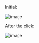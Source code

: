 Initial:

![image](https://github.com/user-attachments/assets/ac1d0b38-96ea-41fe-9f3b-84d926f878b4)


After the click:


![image](https://github.com/user-attachments/assets/414fdbcc-2a78-464b-8a2f-594ef76b656f)

